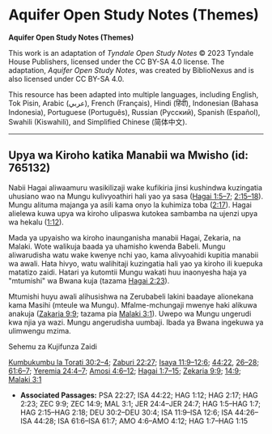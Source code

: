 # Aquifer Open Study Notes (Themes)

**Aquifer Open Study Notes (Themes)**

This work is an adaptation of *Tyndale Open Study Notes* © 2023 Tyndale House Publishers, licensed under the CC BY\-SA 4\.0 license. The adaptation, *Aquifer Open Study Notes*, was created by BiblioNexus and is also licensed under CC BY\-SA 4\.0\.

This resource has been adapted into multiple languages, including English, Tok Pisin, Arabic (عربي), French (Français), Hindi (हिंदी), Indonesian (Bahasa Indonesia), Portuguese (Português), Russian (Русский), Spanish (Español), Swahili (Kiswahili), and Simplified Chinese (简体中文).



--------------------------------

## Upya wa Kiroho katika Manabii wa Mwisho (id: 765132)

Nabii Hagai aliwaamuru wasikilizaji wake kufikiria jinsi kushindwa kuzingatia uhusiano wao na Mungu kulivyoathiri hali yao ya sasa ([Hagai 1:5–7](https://ref.ly/Hag1:5-Hag1:7); [2:15–18](https://ref.ly/Hag2:15-Hag2:18)). Mungu alituma majanga ya asili kama onyo la kuhimiza toba ([2:17](https://ref.ly/Hag2:17)). Hagai alielewa kuwa upya wa kiroho ulipaswa kutokea sambamba na ujenzi upya wa hekalu ([1:12](https://ref.ly/Hag1:12)).

Mada ya upyaisho wa kiroho inaunganisha manabii Hagai, Zekaria, na Malaki. Wote walikuja baada ya uhamisho kwenda Babeli. Mungu aliwarudisha watu wake kwenye nchi yao, kama alivyoahidi kupitia manabii wa awali. Hata hivyo, watu walihitaji kuzingatia hali yao ya kiroho ili kuepuka matatizo zaidi. Hatari ya kutomtii Mungu wakati huu inaonyesha haja ya "mtumishi" wa Bwana kuja (tazama [Hagai 2:23](https://ref.ly/Hag2:23)).

Mtumishi huyu awali alihusishwa na Zerubabeli lakini baadaye alionekana kama Masihi (mteule wa Mungu). Mfalme\-mchungaji mwenye haki alikuwa anakuja ([Zakaria 9:9](https://ref.ly/Zech9:9); tazama pia [Malaki 3:1](https://ref.ly/Mal3:1)). Uwepo wa Mungu ungerudi kwa njia ya wazi. Mungu angerudisha uumbaji. Ibada ya Bwana ingekuwa ya ulimwengu mzima.

Sehemu za Kujifunza Zaidi

[Kumbukumbu la Torati 30:2–4](https://ref.ly/Deut30:2-Deut30:4); [Zaburi 22:27](https://ref.ly/Ps22:27); [Isaya 11:9–12:6](https://ref.ly/Isa11:9-Isa12:6); [44:22](https://ref.ly/Isa44:22), [26–28](https://ref.ly/Isa44:26-Isa44:28); [61:6–7](https://ref.ly/Isa61:6-Isa61:7); [Yeremia 24:4–7](https://ref.ly/Jer24:4-Jer24:7); [Amosi 4:6–12](https://ref.ly/Amos4:6-Amos4:12); [Hagai 1:7–15](https://ref.ly/Hag1:7-Hag1:15); [Zekaria 9:9](https://ref.ly/Zech9:9); [14:9](https://ref.ly/Zech14:9); [Malaki 3:1](https://ref.ly/Mal3:1)

* **Associated Passages:** PSA 22:27; ISA 44:22; HAG 1:12; HAG 2:17; HAG 2:23; ZEC 9:9; ZEC 14:9; MAL 3:1; JER 24:4–JER 24:7; HAG 1:5–HAG 1:7; HAG 2:15–HAG 2:18; DEU 30:2–DEU 30:4; ISA 11:9–ISA 12:6; ISA 44:26–ISA 44:28; ISA 61:6–ISA 61:7; AMO 4:6–AMO 4:12; HAG 1:7–HAG 1:15

